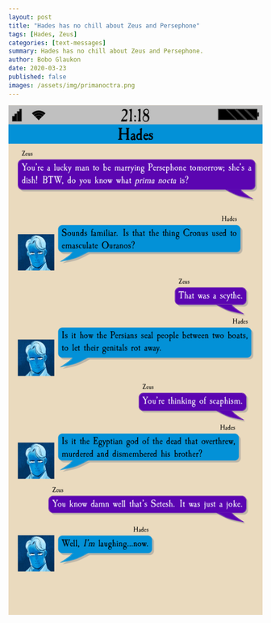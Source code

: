 ```yaml
---
layout: post
title: "Hades has no chill about Zeus and Persephone"
tags: [Hades, Zeus]
categories: [text-messages]
summary: Hades has no chill about Zeus and Persephone.
author: Bobo Glaukon
date: 2020-03-23
published: false
images: /assets/img/primanoctra.png
---
```


![Hades has no chill about Zeus and Persephone](/assets/img/primanoctra.png)

